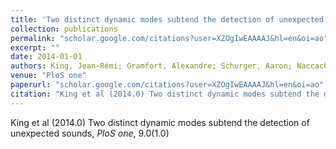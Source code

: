 ```yaml
---
title: 'Two distinct dynamic modes subtend the detection of unexpected sounds'
collection: publications
permalink: "scholar.google.com/citations?user=XZOgIwEAAAAJ&hl=en&oi=ao"
excerpt: ""
date: 2014-01-01
authors: King, Jean-Rémi; Gramfort, Alexandre; Schurger, Aaron; Naccache, Lionel; Dehaene, Stanislas; 
venue: "PloS one"
paperurl: "scholar.google.com/citations?user=XZOgIwEAAAAJ&hl=en&oi=ao"
citation: "King et al (2014.0) Two distinct dynamic modes subtend the detection of unexpected sounds, <i>PloS one</i>, 9.0(1.0)"
---
```

King et al (2014.0) Two distinct dynamic modes subtend the detection of unexpected sounds, <i>PloS one</i>, 9.0(1.0)
